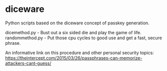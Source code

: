 # diceware
Python scripts based on the diceware concept of passkey generation.

dicemethod.py - Bust out a six sided die and play the game of life.
randommethod.py - Put those cpu cycles to good use and get a fast, secure phrase.

An informative link on this procedure and other personal security topics:
https://theintercept.com/2015/03/26/passphrases-can-memorize-attackers-cant-guess/
